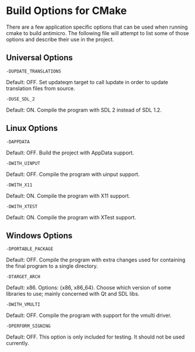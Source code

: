 # Build Options for CMake

There are a few application specific options that can be used when running
cmake to build antimicro. The following file will attempt to list some of those
options and describe their use in the project.

## Universal Options

    -DUPDATE_TRANSLATIONS

Default: OFF. Set updateqm target to call lupdate in order to update 
translation files from source.

    -DUSE_SDL_2

Default: ON. Compile the program with SDL 2 instead of SDL 1.2.

## Linux Options

    -DAPPDATA

Default: OFF. Build the project with AppData support.

    -DWITH_UINPUT

Default: OFF. Compile the program with uinput support.

    -DWITH_X11

Default: ON. Compile the program with X11 support.

    -DWITH_XTEST

Default: ON. Compile the program with XTest support.


## Windows Options

    -DPORTABLE_PACKAGE

Default: OFF. Compile the program with extra changes used for containing the
final program to a single directory.

    -DTARGET_ARCH

Default: x86. Options: {x86, x86_64}. Choose which version of some libraries to 
use; mainly concerned with Qt and SDL libs.

    -DWITH_VMULTI

Default: OFF. Compile the program with support for the vmulti driver.

    -DPERFORM_SIGNING

Default: OFF. This option is only included for testing. It should not be used 
currently.

